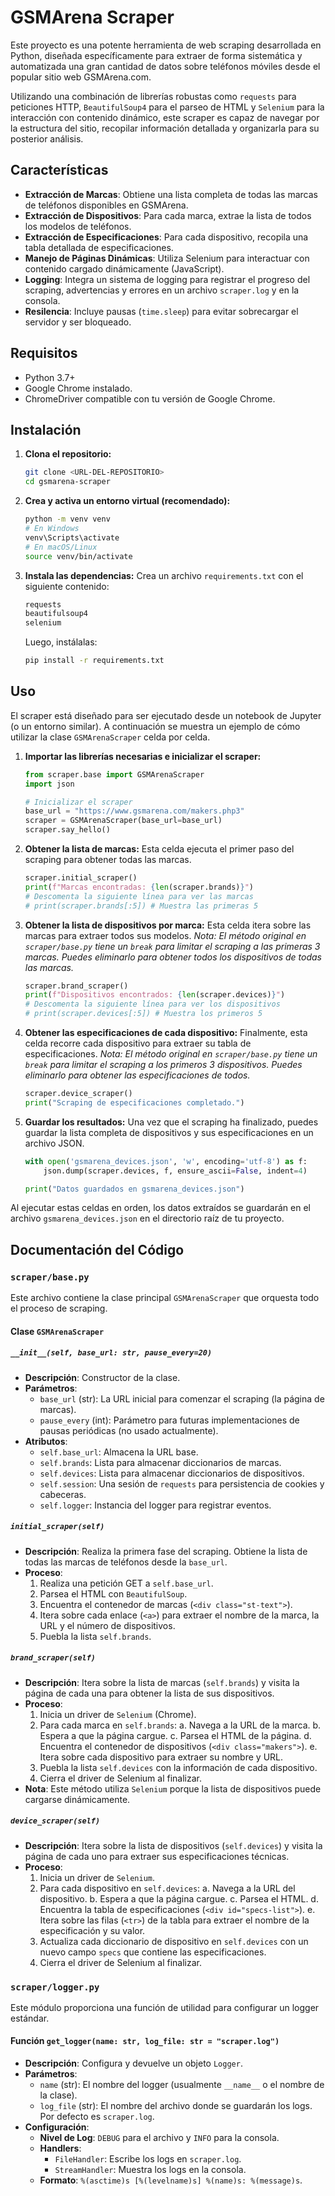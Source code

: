 # GSMArena Scraper

Este proyecto es una potente herramienta de web scraping desarrollada en Python, diseñada específicamente para extraer de forma sistemática y automatizada una gran cantidad de datos sobre teléfonos móviles desde el popular sitio web GSMArena.com.

Utilizando una combinación de librerías robustas como `requests` para peticiones HTTP, `BeautifulSoup4` para el parseo de HTML y `Selenium` para la interacción con contenido dinámico, este scraper es capaz de navegar por la estructura del sitio, recopilar información detallada y organizarla para su posterior análisis.

## Características

-   **Extracción de Marcas**: Obtiene una lista completa de todas las marcas de teléfonos disponibles en GSMArena.
-   **Extracción de Dispositivos**: Para cada marca, extrae la lista de todos los modelos de teléfonos.
-   **Extracción de Especificaciones**: Para cada dispositivo, recopila una tabla detallada de especificaciones.
-   **Manejo de Páginas Dinámicas**: Utiliza Selenium para interactuar con contenido cargado dinámicamente (JavaScript).
-   **Logging**: Integra un sistema de logging para registrar el progreso del scraping, advertencias y errores en un archivo `scraper.log` y en la consola.
-   **Resilencia**: Incluye pausas (`time.sleep`) para evitar sobrecargar el servidor y ser bloqueado.

## Requisitos

-   Python 3.7+
-   Google Chrome instalado.
-   ChromeDriver compatible con tu versión de Google Chrome.

## Instalación

1.  **Clona el repositorio:**
    ```bash
    git clone <URL-DEL-REPOSITORIO>
    cd gsmarena-scraper
    ```

2.  **Crea y activa un entorno virtual (recomendado):**
    ```bash
    python -m venv venv
    # En Windows
    venv\Scripts\activate
    # En macOS/Linux
    source venv/bin/activate
    ```

3.  **Instala las dependencias:**
    Crea un archivo `requirements.txt` con el siguiente contenido:
    ```txt
    requests
    beautifulsoup4
    selenium
    ```
    Luego, instálalas:
    ```bash
    pip install -r requirements.txt
    ```

## Uso

El scraper está diseñado para ser ejecutado desde un notebook de Jupyter (o un entorno similar). A continuación se muestra un ejemplo de cómo utilizar la clase `GSMArenaScraper` celda por celda.

1.  **Importar las librerías necesarias e inicializar el scraper:**
    ```python
    from scraper.base import GSMArenaScraper
    import json

    # Inicializar el scraper
    base_url = "https://www.gsmarena.com/makers.php3"
    scraper = GSMArenaScraper(base_url=base_url)
    scraper.say_hello()
    ```

2.  **Obtener la lista de marcas:**
    Esta celda ejecuta el primer paso del scraping para obtener todas las marcas.
    ```python
    scraper.initial_scraper()
    print(f"Marcas encontradas: {len(scraper.brands)}")
    # Descomenta la siguiente línea para ver las marcas
    # print(scraper.brands[:5]) # Muestra las primeras 5
    ```

3.  **Obtener la lista de dispositivos por marca:**
    Esta celda itera sobre las marcas para extraer todos sus modelos.
    *Nota: El método original en `scraper/base.py` tiene un `break` para limitar el scraping a las primeras 3 marcas. Puedes eliminarlo para obtener todos los dispositivos de todas las marcas.*
    ```python
    scraper.brand_scraper()
    print(f"Dispositivos encontrados: {len(scraper.devices)}")
    # Descomenta la siguiente línea para ver los dispositivos
    # print(scraper.devices[:5]) # Muestra los primeros 5
    ```

4.  **Obtener las especificaciones de cada dispositivo:**
    Finalmente, esta celda recorre cada dispositivo para extraer su tabla de especificaciones.
    *Nota: El método original en `scraper/base.py` tiene un `break` para limitar el scraping a los primeros 3 dispositivos. Puedes eliminarlo para obtener las especificaciones de todos.*
    ```python
    scraper.device_scraper()
    print("Scraping de especificaciones completado.")
    ```

5.  **Guardar los resultados:**
    Una vez que el scraping ha finalizado, puedes guardar la lista completa de dispositivos y sus especificaciones en un archivo JSON.
    ```python
    with open('gsmarena_devices.json', 'w', encoding='utf-8') as f:
        json.dump(scraper.devices, f, ensure_ascii=False, indent=4)

    print("Datos guardados en gsmarena_devices.json")
    ```

Al ejecutar estas celdas en orden, los datos extraídos se guardarán en el archivo `gsmarena_devices.json` en el directorio raíz de tu proyecto.

## Documentación del Código

### `scraper/base.py`

Este archivo contiene la clase principal `GSMArenaScraper` que orquesta todo el proceso de scraping.

#### **Clase `GSMArenaScraper`**

##### `__init__(self, base_url: str, pause_every=20)`
-   **Descripción**: Constructor de la clase.
-   **Parámetros**:
    -   `base_url` (str): La URL inicial para comenzar el scraping (la página de marcas).
    -   `pause_every` (int): Parámetro para futuras implementaciones de pausas periódicas (no usado actualmente).
-   **Atributos**:
    -   `self.base_url`: Almacena la URL base.
    -   `self.brands`: Lista para almacenar diccionarios de marcas.
    -   `self.devices`: Lista para almacenar diccionarios de dispositivos.
    -   `self.session`: Una sesión de `requests` para persistencia de cookies y cabeceras.
    -   `self.logger`: Instancia del logger para registrar eventos.

##### `initial_scraper(self)`
-   **Descripción**: Realiza la primera fase del scraping. Obtiene la lista de todas las marcas de teléfonos desde la `base_url`.
-   **Proceso**:
    1.  Realiza una petición GET a `self.base_url`.
    2.  Parsea el HTML con `BeautifulSoup`.
    3.  Encuentra el contenedor de marcas (`<div class="st-text">`).
    4.  Itera sobre cada enlace (`<a>`) para extraer el nombre de la marca, la URL y el número de dispositivos.
    5.  Puebla la lista `self.brands`.

##### `brand_scraper(self)`
-   **Descripción**: Itera sobre la lista de marcas (`self.brands`) y visita la página de cada una para obtener la lista de sus dispositivos.
-   **Proceso**:
    1.  Inicia un driver de `Selenium` (Chrome).
    2.  Para cada marca en `self.brands`:
        a. Navega a la URL de la marca.
        b. Espera a que la página cargue.
        c. Parsea el HTML de la página.
        d. Encuentra el contenedor de dispositivos (`<div class="makers">`).
        e. Itera sobre cada dispositivo para extraer su nombre y URL.
    3.  Puebla la lista `self.devices` con la información de cada dispositivo.
    4.  Cierra el driver de Selenium al finalizar.
-   **Nota**: Este método utiliza `Selenium` porque la lista de dispositivos puede cargarse dinámicamente.

##### `device_scraper(self)`
-   **Descripción**: Itera sobre la lista de dispositivos (`self.devices`) y visita la página de cada uno para extraer sus especificaciones técnicas.
-   **Proceso**:
    1.  Inicia un driver de `Selenium`.
    2.  Para cada dispositivo en `self.devices`:
        a. Navega a la URL del dispositivo.
        b. Espera a que la página cargue.
        c. Parsea el HTML.
        d. Encuentra la tabla de especificaciones (`<div id="specs-list">`).
        e. Itera sobre las filas (`<tr>`) de la tabla para extraer el nombre de la especificación y su valor.
    3.  Actualiza cada diccionario de dispositivo en `self.devices` con un nuevo campo `specs` que contiene las especificaciones.
    4.  Cierra el driver de Selenium al finalizar.

### `scraper/logger.py`

Este módulo proporciona una función de utilidad para configurar un logger estándar.

#### **Función `get_logger(name: str, log_file: str = "scraper.log")`**
-   **Descripción**: Configura y devuelve un objeto `Logger`.
-   **Parámetros**:
    -   `name` (str): El nombre del logger (usualmente `__name__` o el nombre de la clase).
    -   `log_file` (str): El nombre del archivo donde se guardarán los logs. Por defecto es `scraper.log`.
-   **Configuración**:
    -   **Nivel de Log**: `DEBUG` para el archivo y `INFO` para la consola.
    -   **Handlers**:
        -   `FileHandler`: Escribe los logs en `scraper.log`.
        -   `StreamHandler`: Muestra los logs en la consola.
    -   **Formato**: `%(asctime)s [%(levelname)s] %(name)s: %(message)s`.

